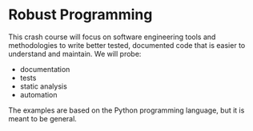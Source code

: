 # Robust Programming

This crash course will focus on software engineering tools and methodologies to write better tested, documented code that is easier to understand and maintain. We will probe:

- documentation
- tests
- static analysis
- automation

The examples are based on the Python programming language, but it is meant to be general.